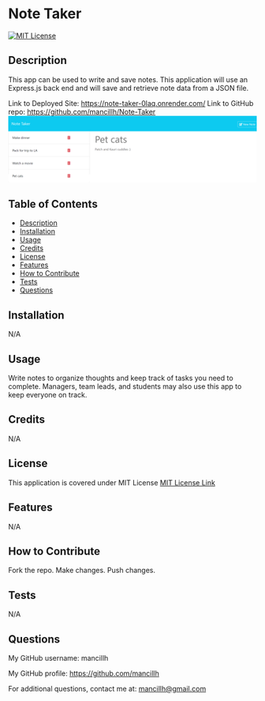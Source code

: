 # Note Taker
  [![MIT License](https://img.shields.io/github/license/Naereen/StrapDown.js.svg)](https://github.com/Naereen/StrapDown.js/blob/master/LICENSE)

  ## Description
  This app can be used to write and save notes. This application will use an Express.js back end and will save and retrieve note data from a JSON file.

  Link to Deployed Site: https://note-taker-0laq.onrender.com/
  Link to GitHub repo: https://github.com/mancillh/Note-Taker
  ![Note Taker screenshot](<images/screenshot of note taker.png>)

  ## Table of Contents 
  * [Description](#description)
  * [Installation](#installation)
  * [Usage](#usage)
  * [Credits](#credits)
  * [License](#license)
  * [Features](#features)
  * [How to Contribute](#how-to-contribute)
  * [Tests](#tests)
  * [Questions](#questions)
  
  ## Installation
  N/A

  ## Usage
  Write notes to organize thoughts and keep track of tasks you need to complete. Managers, team leads, and students may also use this app to keep everyone on track.

  ## Credits
  N/A

  ## License
  This application is covered under MIT License
  [MIT License Link](https://opensource.org/license/MIT)

  ## Features
  N/A

  ## How to Contribute
  Fork the repo. Make changes. Push changes.

  ## Tests
  N/A

  ## Questions
  My GitHub username: mancillh 

  My GitHub profile: https://github.com/mancillh 

  For additional questions, contact me at: mancillh@gmail.com